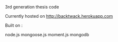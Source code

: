3rd generation thesis code


Currently hosted on http://backtwack.herokuapp.com


Built on :

node.js
mongoose.js
moment.js
mongodb